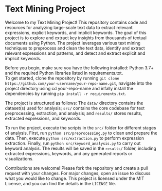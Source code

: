 # Text Mining Project  
Welcome to my Text Mining Project! This repository contains code and resources for analyzing large-scale text data to extract relevant expressions, explicit keywords, and implicit keywords. The goal of this project is to explore and extract key insights from thousands of textual documents using Python. The project leverages various text mining techniques to preprocess and clean the text data, identify and extract relevant expressions and patterns, and detect and extract explicit and implicit keywords.

Before you begin, make sure you have the following installed: Python 3.7+ and the required Python libraries listed in requirements.txt.  
To get started, clone the repository by running `git clone https://github.com/your-username/your-repo-name.git`, navigate into the project directory using cd your-repo-name and infally install the dependencies by running `pip install -r requirements.txt`.

The project is structured as follows: The `data/` directory contains the dataset(s) used for analysis; `src/` contains the core codebase for text preprocessing, extraction, and analysis; and `results/` stores results, extracted expressions, and keywords.

To run the project, execute the scripts in the `src/` folder for different stages of analysis. First, run `python src/preprocessing.py` to clean and prepare the data. Then, execute `python src/extraction.py` to perform expression extraction. Finally, run `python src/keyword_analysis.py` to carry out keyword analysis. The results will be saved in the `results/` folder, including extracted expressions, keywords, and any generated reports or visualizations.

Contributions are welcome! Please fork the repository and create a pull request with your changes. For major changes, open an issue to discuss what you would like to change. This project is licensed under the MIT License, and you can find the details in the `LICENSE` file.
